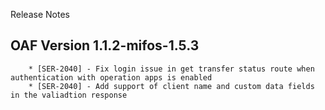 Release Notes

## OAF Version 1.1.2-mifos-1.5.3
        * [SER-2040] - Fix login issue in get transfer status route when authentication with operation apps is enabled
        * [SER-2040] - Add support of client name and custom data fields in the valiadtion response